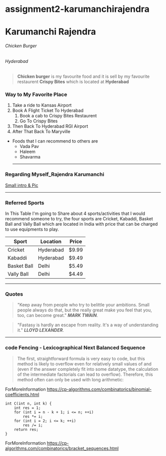 # assignment2-karumanchirajendra 

# Karumanchi Rajendra

###### Chicken Burger
###### Hyderabad

> **Chicken burger** is my favourite food and it is sell by my favourite restaurent **Crispy Bites** which is located at **Hyderabad**


### Way to My Favorite Place

1. Take a ride to Kansas Airport
2. Book A Flight Ticket To Hyderabad
      1. Book a cab to Crispy Bites Restaurent
      1. Go To Crispy Bites
1. Then Back To Hyderabad RGI Airport
2. After That Back To Maryville      

* Foods that I can recommend to others are
     * Vada Pav
     * Haleem
     * Shavarma
  *** 
### Regarding Myself_Rajendra Karumanchi     

[Small intro & Pic](AboutMe.md)

***
### Referred Sports

In This Table I'm going to Share about 4 sports/activities that I would recommend someone to try, the four sports are Cricket, Kabaddi, Basket Ball and Vally Ball which are located in India with price that can be charged to use equipments to play.

| Sport                               | Location | Price  |
|-------------------------------------|----------|--------|
| Cricket                             | Hyderabad| $9.99  | 
| Kabaddi                             | Hyderabad| $9.49  |  
| Basket Ball                         | Delhi    | $5.49  |
| Vally Ball                          | Delhi    | $4.49  |

***
### Quotes

>"Keep away from people who try to belittle your ambitions. Small people always do that, but the really great make you feel that you, too, can become great."
***MARK TWAIN***.

>"Fastasy is hardly an escape from reality. It's a way of understanding it."
***LLOYD LEXANDER***.   

***
### code Fencing - Lexicographical Next Balanced Sequence

> The first, straightforward formula is very easy to code, but this method is likely to overflow even for relatively small values of  and  (even if the answer completely fit into some datatype, the calculation of the intermediate factorials can lead to overflow). Therefore, this method often can only be used with long arithmetic:

ForMoreInformation <https://cp-algorithms.com/combinatorics/binomial-coefficients.html>

```
int C(int n, int k) {
    int res = 1;
    for (int i = n - k + 1; i <= n; ++i)
        res *= i;
    for (int i = 2; i <= k; ++i)
        res /= i;
    return res;
}
```
ForMoreInformation <https://cp-algorithms.com/combinatorics/bracket_sequences.html>